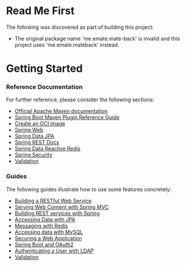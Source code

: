 # Read Me First
The following was discovered as part of building this project:

* The original package name 'me.emate.mate-back' is invalid and this project uses 'me.emate.mateback' instead.

# Getting Started

### Reference Documentation
For further reference, please consider the following sections:

* [Official Apache Maven documentation](https://maven.apache.org/guides/index.html)
* [Spring Boot Maven Plugin Reference Guide](https://docs.spring.io/spring-boot/docs/3.1.2-SNAPSHOT/maven-plugin/reference/html/)
* [Create an OCI image](https://docs.spring.io/spring-boot/docs/3.1.2-SNAPSHOT/maven-plugin/reference/html/#build-image)
* [Spring Web](https://docs.spring.io/spring-boot/docs/3.1.2-SNAPSHOT/reference/htmlsingle/#web)
* [Spring Data JPA](https://docs.spring.io/spring-boot/docs/3.1.2-SNAPSHOT/reference/htmlsingle/#data.sql.jpa-and-spring-data)
* [Spring REST Docs](https://docs.spring.io/spring-restdocs/docs/current/reference/html5/)
* [Spring Data Reactive Redis](https://docs.spring.io/spring-boot/docs/3.1.2-SNAPSHOT/reference/htmlsingle/#data.nosql.redis)
* [Spring Security](https://docs.spring.io/spring-boot/docs/3.1.2-SNAPSHOT/reference/htmlsingle/#web.security)
* [Validation](https://docs.spring.io/spring-boot/docs/3.1.2-SNAPSHOT/reference/htmlsingle/#io.validation)

### Guides
The following guides illustrate how to use some features concretely:

* [Building a RESTful Web Service](https://spring.io/guides/gs/rest-service/)
* [Serving Web Content with Spring MVC](https://spring.io/guides/gs/serving-web-content/)
* [Building REST services with Spring](https://spring.io/guides/tutorials/rest/)
* [Accessing Data with JPA](https://spring.io/guides/gs/accessing-data-jpa/)
* [Messaging with Redis](https://spring.io/guides/gs/messaging-redis/)
* [Accessing data with MySQL](https://spring.io/guides/gs/accessing-data-mysql/)
* [Securing a Web Application](https://spring.io/guides/gs/securing-web/)
* [Spring Boot and OAuth2](https://spring.io/guides/tutorials/spring-boot-oauth2/)
* [Authenticating a User with LDAP](https://spring.io/guides/gs/authenticating-ldap/)
* [Validation](https://spring.io/guides/gs/validating-form-input/)

